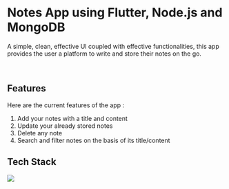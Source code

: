 # Notes App using Flutter, Node.js and MongoDB

A simple, clean, effective UI coupled with effective functionalities, this app provides the user a platform to write and store their notes on the go.

<br>

## Features
Here are the current features of the app :
1. Add your notes with a title and content
2. Update your already stored notes
3. Delete any note
4. Search and filter notes on the basis of its title/content

## Tech Stack
<p>
  <a href="https://skillicons.dev">
    <img src="https://skillicons.dev/icons?i=flutter,dart,nodejs,mongodb,expressjs" />
  </a>
</p> 
